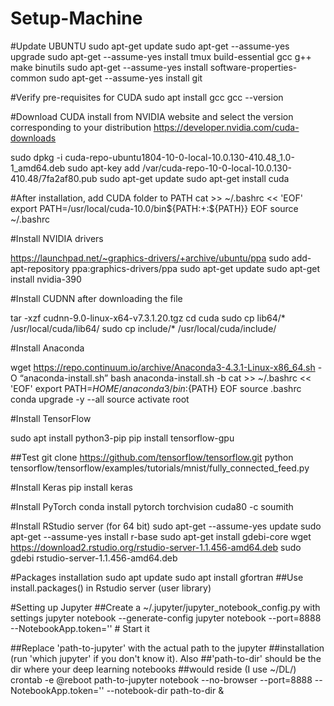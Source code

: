 # Setup-Machine

#Update UBUNTU
sudo apt-get update
sudo apt-get --assume-yes upgrade
sudo apt-get --assume-yes install tmux build-essential gcc g++ make binutils
sudo apt-get --assume-yes install software-properties-common
sudo apt-get --assume-yes install git

#Verify pre-requisites for CUDA
sudo apt install gcc
gcc --version

#Download CUDA install from NVIDIA website and select the version corresponding to your distribution
https://developer.nvidia.com/cuda-downloads

sudo dpkg -i cuda-repo-ubuntu1804-10-0-local-10.0.130-410.48_1.0-1_amd64.deb
sudo apt-key add /var/cuda-repo-10-0-local-10.0.130-410.48/7fa2af80.pub
sudo apt-get update
sudo apt-get install cuda

#After installation, add CUDA folder to PATH
cat >> ~/.bashrc << 'EOF'
export PATH=/usr/local/cuda-10.0/bin${PATH:+:${PATH}}
EOF
source ~/.bashrc



#Install NVIDIA drivers

https://launchpad.net/~graphics-drivers/+archive/ubuntu/ppa
sudo add-apt-repository ppa:graphics-drivers/ppa
sudo apt-get update
sudo apt-get install nvidia-390

#Install CUDNN after downloading the file

tar -xzf cudnn-9.0-linux-x64-v7.3.1.20.tgz
cd cuda
sudo cp lib64/* /usr/local/cuda/lib64/
sudo cp include/* /usr/local/cuda/include/

#Install Anaconda

wget https://repo.continuum.io/archive/Anaconda3-4.3.1-Linux-x86_64.sh -O “anaconda-install.sh”
bash anaconda-install.sh -b
cat >> ~/.bashrc << 'EOF'
export PATH=$HOME/anaconda3/bin:${PATH}
EOF
source .bashrc
conda upgrade -y --all
source activate root

#Install TensorFlow

sudo apt install python3-pip
pip install tensorflow-gpu

##Test
git clone https://github.com/tensorflow/tensorflow.git
python tensorflow/tensorflow/examples/tutorials/mnist/fully_connected_feed.py

#Install Keras
pip install keras

#Install PyTorch
conda install pytorch torchvision cuda80 -c soumith
 
#Install RStudio server (for 64 bit)
sudo apt-get --assume-yes update
sudo apt-get --assume-yes install r-base
sudo apt-get install gdebi-core
wget https://download2.rstudio.org/rstudio-server-1.1.456-amd64.deb
sudo gdebi rstudio-server-1.1.456-amd64.deb

#Packages installation
sudo apt update
sudo apt install gfortran
##Use install.packages() in Rstudio server (user library)

#Setting up Jupyter
##Create a ~/.jupyter/jupyter_notebook_config.py with settings
jupyter notebook --generate-config
jupyter notebook --port=8888 --NotebookApp.token='' # Start it

##Replace 'path-to-jupyter' with the actual path to the jupyter
##installation (run 'which jupyter' if you don't know it). Also
##'path-to-dir' should be the dir where your deep learning notebooks 
##would reside (I use ~/DL/)
crontab -e
@reboot path-to-jupyter notebook --no-browser --port=8888 --NotebookApp.token='' --notebook-dir path-to-dir &

